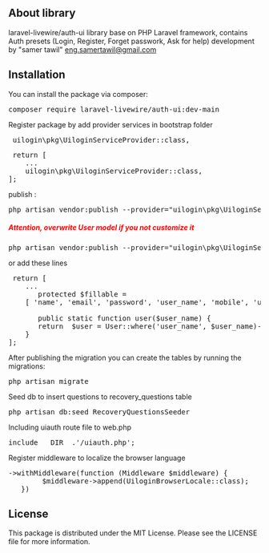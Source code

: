 
## About  library

laravel-livewire/auth-ui library base on PHP Laravel framework, contains Auth presets (Login, Register, Forget passwork, Ask for help)
development by "samer tawil"  eng.samertawil@gmail.com 


 
## Installation
You can install the package via composer:

<pre><span>composer require laravel-livewire/auth-ui:dev-main</span></pre>

 
Register package by add provider services in bootstrap folder 
<pre><span> uilogin\pkg\UiloginServiceProvider::class, </span></pre>


 <pre><span> return [
    ...
    uilogin\pkg\UiloginServiceProvider::class,
];
</span></pre>

publish :

<pre><span>php artisan vendor:publish --provider="uilogin\pkg\UiloginServiceProvider" </span></pre>

<h5 style="color:red !important;">Attention, overwrite User model if you not customize it  </h5>
<pre><span>php artisan vendor:publish --provider="uilogin\pkg\UiloginServiceProvider"  --force  --tag=userModel</span></pre>

or add these lines

 <pre><span> return [
    ...
       protected $fillable = 
    [ 'name', 'email', 'password', 'user_name', 'mobile', 'user_type', 'user_activation', 'status_id', 'need_to_change',];

       public static function user($user_name) {
       return  $user = User::where('user_name', $user_name)->first();
    }
];
</span></pre>

After publishing the migration you can create the  tables by running the migrations:

<pre><span>php artisan migrate</span></pre>


Seed db to insert questions to recovery_questions table

<pre><span>php artisan db:seed RecoveryQuestionsSeeder</span></pre>


Including uiauth route file to web.php

<pre><span>include __DIR__.'/uiauth.php';</span></pre>

Register middleware to localize the browser language

 <pre><span>->withMiddleware(function (Middleware $middleware) {
        $middleware->append(UiloginBrowserLocale::class);
   }) </span></pre>


   ## License
   This package is distributed under the MIT License. Please see the LICENSE file for more information.
